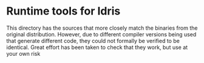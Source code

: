 # Runtime tools for Idris

This directory has the sources that more closely match the binaries
from the original distribution. However, due to different compiler
versions being used that generate different code, they could not
formally be verified to be identical. Great effort has been taken to
check that they work, but use at your own risk
